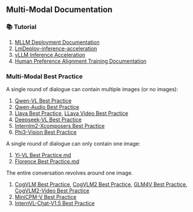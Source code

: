 ## Multi-Modal Documentation

### 📚 Tutorial

1. [MLLM Deployment Documentation](mutlimodal-deployment.md)
2. [LmDeploy-inference-acceleration](LmDeploy-inference-acceleration.md)
3. [vLLM Inference Acceleration](vllm-inference-acceleration.md)
4. [Human Preference Alignment Training Documentation](human-preference-alignment-training-documentation.md)

### Multi-Modal Best Practice

A single round of dialogue can contain multiple images (or no images):
1. [Qwen-VL Best Practice](qwen-vl-best-practice.md)
2. [Qwen-Audio Best Practice](qwen-audio-best-practice.md)
3. [Llava Best Practice](llava-best-practice.md), [LLava Video Best Practice](llava-video-best-practice.md)
4. [Deepseek-VL Best Practice](deepseek-vl-best-practice.md)
5. [Internlm2-Xcomposers Best Practice](internlm-xcomposer2-best-practice.md)
6. [Phi3-Vision Best Practice](phi3-vision-best-practice.md)


A single round of dialogue can only contain one image:
1. [Yi-VL Best Practice.md](yi-vl-best-practice.md)
2. [Florence Best Practice.md](florence-best-pratice.md)

The entire conversation revolves around one image.
1. [CogVLM Best Practice](cogvlm-best-practice.md), [CogVLM2 Best Practice](cogvlm2-best-practice.md), [GLM4V Best Practice](glm4v-best-practice.md), [CogVLM2-Video Best Practice](cogvlm2-video-best-practice.md)
2. [MiniCPM-V Best Practice](minicpm-v-best-practice.md)
3. [InternVL-Chat-V1.5 Best Practice](internvl-best-practice.md)
